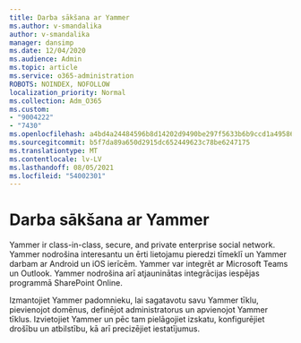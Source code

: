 ```yaml
---
title: Darba sākšana ar Yammer
ms.author: v-smandalika
author: v-smandalika
manager: dansimp
ms.date: 12/04/2020
ms.audience: Admin
ms.topic: article
ms.service: o365-administration
ROBOTS: NOINDEX, NOFOLLOW
localization_priority: Normal
ms.collection: Adm_O365
ms.custom:
- "9004222"
- "7430"
ms.openlocfilehash: a4bd4a24484596b8d14202d9490be297f5633b6b9ccd1a4958673b49752f77c7
ms.sourcegitcommit: b5f7da89a650d2915dc652449623c78be6247175
ms.translationtype: MT
ms.contentlocale: lv-LV
ms.lasthandoff: 08/05/2021
ms.locfileid: "54002301"
---
```

# <a name="get-started-with-yammer"></a>Darba sākšana ar Yammer

Yammer ir class-in-class, secure, and private enterprise social network. Yammer nodrošina interesantu un ērti lietojamu pieredzi tīmeklī un Yammer darbam ar Android un iOS ierīcēm. Yammer var integrēt ar Microsoft Teams un Outlook. Yammer nodrošina arī atjauninātas integrācijas iespējas programmā SharePoint Online.

Izmantojiet Yammer padomnieku, lai sagatavotu savu Yammer tīklu, pievienojot domēnus, definējot administratorus un apvienojot Yammer tīklus. Izvietojiet Yammer un pēc tam pielāgojiet izskatu, konfigurējiet drošību un atbilstību, kā arī precizējiet iestatījumus.